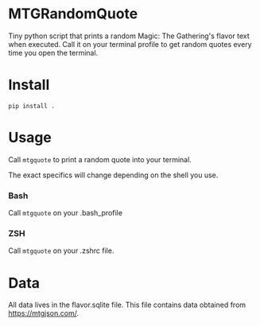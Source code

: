 # MTGRandomQuote

Tiny python script that prints a random Magic: The Gathering's flavor text when executed.
Call it on your terminal profile to get random quotes every time you open the terminal.

# Install
`pip install .`

# Usage
Call `mtgquote` to print a random quote into your terminal.

The exact specifics will change depending on the shell you use.

### Bash
Call `mtgquote` on your .bash_profile

### ZSH
Call `mtgquote` on your .zshrc file.

# Data
All data lives in the flavor.sqlite file. This file contains data obtained from https://mtgjson.com/.

